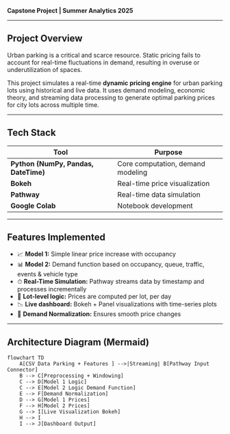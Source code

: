  **Capstone Project | Summer Analytics 2025**  

---


## Project Overview

Urban parking is a critical and scarce resource. Static pricing fails to account for real-time fluctuations in demand, resulting in overuse or underutilization of spaces.

This project simulates a real-time **dynamic pricing engine** for urban parking lots using historical and live data. It uses demand modeling, economic theory, and streaming data processing to generate optimal parking prices for city lots across multiple time.

---

## Tech Stack

| Tool | Purpose |
|------|---------|
| **Python (NumPy, Pandas, DateTime)** | Core computation, demand modeling |
| **Bokeh** | Real-time price visualization |
| **Pathway** | Real-time data simulation |
| **Google Colab** | Notebook development |

---

##  Features Implemented

- 📈 **Model 1:** Simple linear price increase with occupancy  
- 📊 **Model 2:** Demand function based on occupancy, queue, traffic, events & vehicle type  
- ⏱ **Real-Time Simulation:** Pathway streams data by timestamp and processes incrementally  
- 📍 **Lot-level logic:** Prices are computed per lot, per day  
- 📉 **Live dashboard:** Bokeh + Panel visualizations with time-series plots  
- 🧠 **Demand Normalization:** Ensures smooth price changes

---

## Architecture Diagram (Mermaid)

```mermaid
flowchart TD
    A[CSV Data Parking + Features ] -->|Streaming| B[Pathway Input Connector]
    B --> C[Preprocessing + Windowing]
    C --> D[Model 1 Logic]
    C --> E[Model 2 Logic Demand Function]
    E --> F[Demand Normalization]
    D --> G[Model 1 Prices]
    F --> H[Model 2 Prices]
    G --> I[Live Visualization Bokeh]
    H --> I
    I --> J[Dashboard Output]
```

